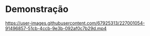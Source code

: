 # Demonstração

https://user-images.githubusercontent.com/67925313/227001054-91496857-51cb-4ccb-9e3b-092af0c7b29d.mp4
